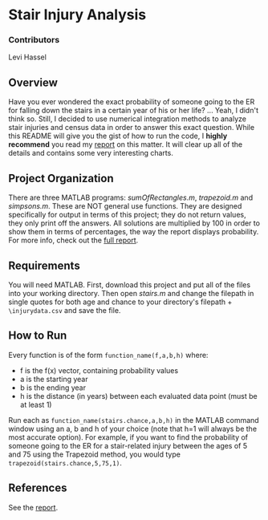 # Stair Injury Analysis

### Contributors
Levi Hassel

## Overview
Have you ever wondered the exact probability of someone going to the ER for falling down the stairs in a certain year of his or her life? ... Yeah, I didn't think so. Still, I decided to use numerical integration methods to analyze stair injuries and census data in order to answer this exact question. While this README will give you the gist of how to run the code, I **highly recommend** you read my [report](/report.pdf "Stair Injury Analysis Report") on this matter. It will clear up all of the details and contains some very interesting charts.

## Project Organization
There are three MATLAB programs: *sumOfRectangles.m*, *trapezoid.m* and *simpsons.m*. These are NOT general use functions. They are designed specifically for output in terms of this project; they do not return values, they only print off the answers. All solutions are multiplied by 100 in order to show them in terms of percentages, the way the report displays probability. For more info, check out the [full report](/report.pdf "Stair Injury Analysis Report").

## Requirements
You will need MATLAB. First, download this project and put all of the files into your working directory. Then open *stairs.m* and change the filepath in single quotes for both age and chance to your directory's filepath + `\injurydata.csv` and save the file.

## How to Run
Every function is of the form `function_name(f,a,b,h)` where:
 * f is the f(x) vector, containing probability values
 * a is the starting year
 * b is the ending year
 * h is the distance (in years) between each evaluated data point (must be at least 1)

Run each as `function_name(stairs.chance,a,b,h)` in the MATLAB command window using an a, b and h of your choice (note that h=1 will always be the most accurate option). For example, if you want to find the probability of someone going to the ER for a stair-related injury between the ages of 5 and 75 using the Trapezoid method, you would type `trapezoid(stairs.chance,5,75,1)`.

## References
See the [report](/report.pdf "Stair Injury Analysis Report").